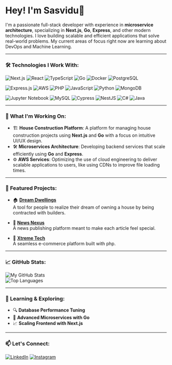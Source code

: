 # Hey! I'm Sasvidu👋

I'm a passionate full-stack developer with experience in **microservice architecture**, specializing in **Next.js**, **Go**, **Express**, and other modern technologies. I love building scalable and efficient applications that solve real-world problems. My current areas of focus right now are learning about DevOps and Machine Learning.

---

### 🛠️ **Technologies I Work With**:

![Next.js](https://img.shields.io/badge/Next.js-000000?style=for-the-badge&logo=nextdotjs&logoColor=white)
![React](https://img.shields.io/badge/React-20232A?style=for-the-badge&logo=react&logoColor=61DAFB)
![TypeScript](https://img.shields.io/badge/TypeScript-007ACC?style=for-the-badge&logo=typescript&logoColor=white)
![Go](https://img.shields.io/badge/Go-00ADD8?style=for-the-badge&logo=go&logoColor=white)
![Docker](https://img.shields.io/badge/Docker-2496ED?style=for-the-badge&logo=docker&logoColor=white)
![PostgreSQL](https://img.shields.io/badge/PostgreSQL-316192?style=for-the-badge&logo=postgresql&logoColor=white)

![Express.js](https://img.shields.io/badge/Express.js-404D59?style=for-the-badge)
![AWS](https://img.shields.io/badge/AWS-232F3E?style=for-the-badge&logo=amazonaws&logoColor=white)
![PHP](https://img.shields.io/badge/PHP-777BB4?style=for-the-badge&logo=php&logoColor=white)
![JavaScript](https://img.shields.io/badge/JavaScript-F7DF1C?style=for-the-badge&logo=javascript&logoColor=black)
![Python](https://img.shields.io/badge/Python-3776AB?style=for-the-badge&logo=python&logoColor=white)
![MongoDB](https://img.shields.io/badge/MongoDB-47A248?style=for-the-badge&logo=mongodb&logoColor=white)

![Jupyter Notebook](https://img.shields.io/badge/Jupyter_Notebook-F37626?style=for-the-badge&logo=jupyter&logoColor=white)
![MySQL](https://img.shields.io/badge/MySQL-00758F?style=for-the-badge&logo=mysql&logoColor=white)
![Cypress](https://img.shields.io/badge/Cypress-17202C?style=for-the-badge&logo=cypress&logoColor=white)
![NestJS](https://img.shields.io/badge/NestJS-E0234E?style=for-the-badge&logo=nestjs&logoColor=white)
![C#](https://img.shields.io/badge/C%23-239120?style=for-the-badge&logo=c-sharp&logoColor=white)
![Java](https://img.shields.io/badge/Java-007396?style=for-the-badge&logo=java&logoColor=white)

---

### 🚀 **What I'm Working On**:
- 🏗️ **House Construction Platform**: A platform for managing house construction projects using **Next.js** and **Go** with a focus on intuitive UI/UX design.
- 🛠️ **Microservices Architecture**: Developing backend services that scale efficiently using **Go** and **Express**.
- ⚙️ **AWS Services**: Optimizing the use of cloud engineering to deliver scalable applications to users, like using CDNs to improve file loading times.

---

### 🌟 **Featured Projects**:

- 🏠 **[Dream Dwellings](https://github.com/Sasvidu/house-construction)**  
  A tool for people to realize their dream of owning a house by being contracted with builders.

- 📰 **[News Nexus](https://github.com/Sasvidu/media-upload-service)**  
  A news publishing platform meant to make each article feel special.

- 🛒 **[Xtreme Tech](https://github.com/Sasvidu/nextjs-ecommerce)**  
  A seamless e-commerce platform built with php.

---

### 📈 **GitHub Stats**:

![My GitHub Stats](https://github-readme-stats.vercel.app/api?username=Sasvidu&show_icons=true&theme=radical)  
![Top Languages](https://github-readme-stats.vercel.app/api/top-langs/?username=Sasvidu&layout=compact&theme=radical)

---

### 🌱 **Learning & Exploring**:
- 🔍 **Database Performance Tuning**
- 🚀 **Advanced Microservices with Go**
- 📈 **Scaling Frontend with Next.js**

---

### 📫 **Let's Connect**:

[![LinkedIn](https://img.shields.io/badge/LinkedIn-0077B5?style=for-the-badge&logo=linkedin&logoColor=white)]([https://www.linkedin.com/in/yourname](https://www.linkedin.com/in/sasvidu-abesinghe-9b91b42a9/))
[![Instagram](https://img.shields.io/badge/Instagram-E4405F?style=for-the-badge&logo=instagram&logoColor=white)](https://www.instagram.com/sasvidu2007/)

